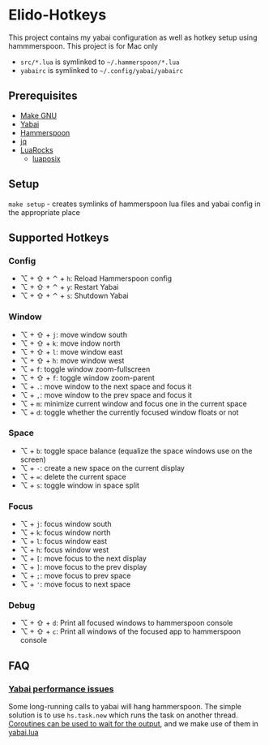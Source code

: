 # Elido-Hotkeys

This project contains my yabai configuration as well as hotkey setup using hammmerspoon. This project is for Mac only

- `src/*.lua` is symlinked to `~/.hammerspoon/*.lua`
- `yabairc` is symlinked to `~/.config/yabai/yabairc`

## Prerequisites

- [Make GNU](https://formulae.brew.sh/formula/make)
- [Yabai](https://github.com/koekeishiya/yabai)
- [Hammerspoon](https://github.com/Hammerspoon/hammerspoon)
- [jq](https://formulae.brew.sh/formula/jq)
- [LuaRocks](https://github.com/luarocks/luarocks/wiki/Installation-instructions-for-macOS)
    - [luaposix](https://github.com/luaposix/luaposix/)

## Setup

`make setup` - creates symlinks of hammerspoon lua files and yabai config in the appropriate place

## Supported Hotkeys

### Config
- ⌥ + ⇧ + ⌃ + `h`: Reload Hammerspoon config
- ⌥ + ⇧ + ⌃ + `y`: Restart Yabai
- ⌥ + ⇧ + ⌃ + `s`: Shutdown Yabai

### Window
- ⌥ + ⇧ + `j`: move window south
- ⌥ + ⇧ + `k`: move indow north
- ⌥ + ⇧ + `l`: move window east
- ⌥ + ⇧ + `h`: move window west
- ⌥ + `f`: toggle window zoom-fullscreen
- ⌥ + ⇧ + `f`: toggle window zoom-parent
- ⌥ + `.`: move window to the next space and focus it
- ⌥ + `,`: move window to the prev space and focus it
- ⌥ + `m`: minimize current window and focus one in the current space
- ⌥ + `d`: toggle whether the currently focused window floats or not

### Space
- ⌥ + `b`: toggle space balance (equalize the space windows use on the screen)
- ⌥ + `-`: create a new space on the current display
- ⌥ + `=`: delete the current space
- ⌥ + `s`: toggle window in space split

### Focus
- ⌥ + `j`: focus window south
- ⌥ + `k`: focus window north
- ⌥ + `l`: focus window east
- ⌥ + `h`: focus window west
- ⌥ + `[`: move focus to the next display
- ⌥ + `]`: move focus to the prev display
- ⌥ + `;`: move focus to prev space
- ⌥ + `'`: move focus to next space

### Debug
- ⌥ + ⇧ + `d`: Print all focused windows to hammerspoon console
- ⌥ + ⇧ + `c`: Print all windows of the focused app to hammerspoon console

## FAQ

### [Yabai performance issues](https://github.com/koekeishiya/yabai/issues/502#issuecomment-633353477)

Some long-running calls to yabai will hang hammerspoon. The simple solution is to use `hs.task.new` which runs the task on another thread. [Coroutines can be used to wait for the output](https://github.com/koekeishiya/yabai/issues/502#issuecomment-633378939), and we make use of them in [yabai.lua](src/yabai.lua)